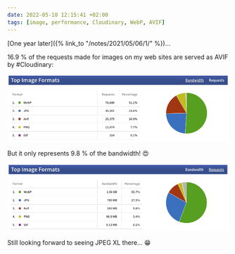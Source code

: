 ```yaml
---
date: 2022-05-10 12:15:41 +02:00
tags: [image, performance, Cloudinary, WebP, AVIF]
---
```


[One year later]({% link_to "/notes/2021/05/06/1/" %})…

16.9 % of the requests made for images on my web sites are served as AVIF by #Cloudinary:

![Top image formats by requests.](cloudinary-top-image-formats-april-2022-requests.png)

But it only represents 9.8 % of the bandwidth! 😍

![Top image formats by bandwidth.](cloudinary-top-image-formats-april-2022-bandwidth.png)

Still looking forward to seeing JPEG XL there… 😁

